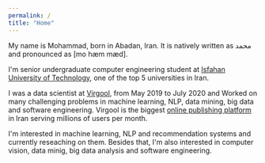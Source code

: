 ```yaml
---
permalink: /
title: "Home"
---
```


My name is Mohammad, born in Abadan, Iran. It is natively written as محمد and pronounced as [mo hæm mæd].

I'm senior undergraduate computer engineering student at [Isfahan University of Technology](https://cwur.org/2018-19/Isfahan-University-of-Technology.php), one of the top 5 universities in Iran. 

I was a data scientist at [Virgool](https://virgool.io/), from May 2019 to July 2020 and Worked on many challenging problems in machine learning, NLP, data mining, big data and software engineering. Virgool is the biggest [online publishing platform](https://en.wikipedia.org/wiki/Electronic_publishing) in Iran serving millions of users per month.

I'm interested in machine learning, NLP and recommendation systems and currently reseaching on them. Besides that, I'm also interested in computer vision, data minig, big data analysis and software engineering.